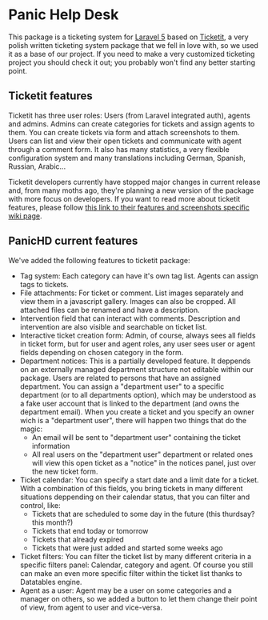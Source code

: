 # Panic Help Desk
This package is a ticketing system for [Laravel 5](https://laravel.com/) based on [Ticketit](https://github.com/thekordy/ticketit), a very polish written ticketing system package that we fell in love with, so we used it as a base of our project. If you need to make a very customized ticketing project you should check it out; you probably won't find any better starting point.

## Ticketit features
Ticketit has three user roles: Users (from Laravel integrated auth), agents and admins. Admins can create categories for tickets and assign agents to them. You can create tickets via form and attach screenshots to them. Users can list and view their open tickets and communicate with agent through a comment form. It also has many statistics, a very flexible configuration system and many translations including German, Spanish, Russian, Arabic...

Ticketit developers currently have stopped major changes in current release and, from many moths ago, they're planning a new version of the package with more focus on developers. If you want to read more about ticketit features, please follow [this link to their features and screenshots specific wiki page](https://github.com/thekordy/ticketit/wiki/v0.2-Features).

## PanicHD current features
We've added the following features to ticketit package:
* Tag system: Each category can have it's own tag list. Agents can assign tags to tickets.
* File attachments: For ticket or comment. List images separately and view them in a javascript gallery. Images can also be cropped. All attached files can be renamed and have a description.
* Intervention field that can interact with comments. Description and intervention are also visible and searchable on ticket list.
* Interactive ticket creation form: Admin, of course, always sees all fields in ticket form, but for user and agent roles, any user sees user or agent fields depending on chosen category in the form.
* Department notices: This is a partially developed feature. It deppends on an externally managed department structure not editable within our package. Users are related to persons that have an assigned department. You can assign a "department user" to a specific department (or to all departments option), which may be understood as a fake user account that is linked to the department (and owns the department email). When you create a ticket and you specify an owner wich is a "department user", there will happen two things that do the magic:
  + An email will be sent to "department user" containing the ticket information
  + All real users on the "department user" department or related ones will view this open ticket as a "notice" in the notices panel, just over the new ticket form.
* Ticket calendar: You can specify a start date and a limit date for a ticket. With a combination of this fields, you bring tickets in many different situations deppending on their calendar status, that you can filter and control, like:
  + Tickets that are scheduled to some day in the future (this thurdsay? this month?)
  + Tickets that end today or tomorrow
  + Tickets that already expired
  + Tickets that were just added and started some weeks ago
* Ticket filters: You can filter the ticket list by many different criteria in a specific filters panel: Calendar, category and agent. Of course you still can make an even more specific filter within the ticket list thanks to Datatables engine.
* Agent as a user: Agent may be a user on some categories and a manager on others, so we added a button to let them change their point of view, from agent to user and vice-versa.
